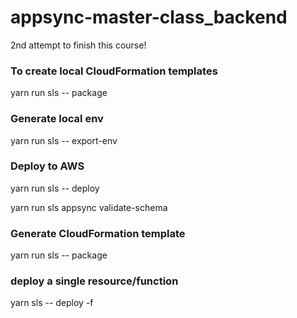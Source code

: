 # appsync-master-class_backend
 2nd attempt to finish this course!

### To create local CloudFormation templates
yarn run sls -- package

### Generate local env
yarn run sls -- export-env

### Deploy to AWS
yarn run sls -- deploy

yarn run sls appsync validate-schema

### Generate CloudFormation template
yarn run sls -- package

### deploy a single resource/function
yarn sls -- deploy -f <nameOfResource>